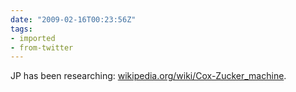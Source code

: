 ```yaml
---
date: "2009-02-16T00:23:56Z"
tags:
- imported
- from-twitter
---
```

JP has been researching: [wikipedia.org/wiki/Cox-Zucker_machine](https://en.wikipedia.org/wiki/Cox-Zucker_machine).
